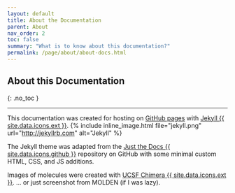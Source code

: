 ```yaml
---
layout: default
title: About the Documentation
parent: About
nav_order: 2
toc: false
summary: "What is to know about this documentation?"
permalink: /page/about/about-docs.html
---
```


## About this Documentation
{: .no_toc }

---


This documentation was created for hosting on [GitHub pages](https://pages.github.com/)
with [Jekyll {{ site.data.icons.ext }}](https://jekyllrb.com/). {% include inline_image.html file="jekyll.png" url="http://jekyllrb.com" alt="Jekyll" %}





The Jekyll theme was adapted from the [Just the Docs {{ site.data.icons.github }}](https://github.com/just-the-docs/just-the-docs) repository on GitHub with some minimal custom HTML, CSS, and JS additions.

Images of molecules were created with [UCSF Chimera {{ site.data.icons.ext }}](https://www.cgl.ucsf.edu/chimera/). ... or just screenshot from MOLDEN (if I was lazy).

